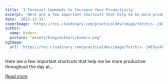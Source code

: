 ```yaml
---
title: '3 Terminal Commands to Increase Your Productivity'
excerpt: 'Here are a few important shortcuts that help me be more productive throughout the day at...'
date: '2023-12-31'
coverImage: 'https://res.cloudinary.com/practicaldev/image/fetch/s--jWIGyvXL--/c_imagga_scale,f_auto,fl_progressive,h_420,q_auto,w_1000/https://dev-to-uploads.s3.amazonaws.com/uploads/articles/55nbh4yadosc4mdtkfsh.png'
author:
  name: Koders
  picture: "assets/blog/authors/koders.png"
ogImage:
  url: 'https://res.cloudinary.com/practicaldev/image/fetch/s--jWIGyvXL--/c_imagga_scale,f_auto,fl_progressive,h_420,q_auto,w_1000/https://dev-to-uploads.s3.amazonaws.com/uploads/articles/55nbh4yadosc4mdtkfsh.png'
---
```


Here are a few important shortcuts that help me be more productive throughout the day at...

[Read more](https://dev.to/pankajgupta221b/3-terminal-commands-to-increase-your-productivity-57dm)
